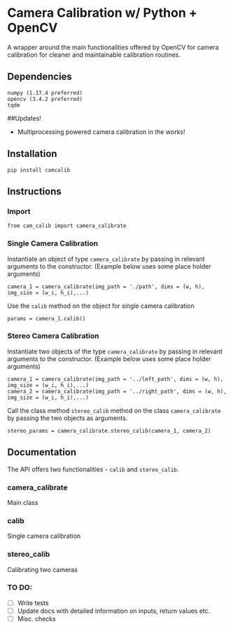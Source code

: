 # Camera Calibration w/ Python + OpenCV
A wrapper around the main functionalities offered by OpenCV for camera calibration for cleaner and maintainable calibration routines.

## Dependencies
```
numpy (1.17.4 preferred)
opencv (3.4.2 preferred)
tqdm
```
##Updates!
- Multiprocessing powered camera calibration in the works!
## Installation 
```
pip install camcalib
```
## Instructions
### Import 
```
from cam_calib import camera_calibrate
```
### Single Camera Calibration

Instantiate an object of type `camera_calibrate` by passing in relevant arguments to the constructor. (Example below uses some place holder arguments)

```
camera_1 = camera_calibrate(img_path = './path', dims = (w, h), img_size = (w_i, h_i),...)
```

Use the `calib` method on the object for single camera calibration

```
params = camera_1.calib()
```
### Stereo Camera Calibration
Instantiate two objects of the type `camera_calibrate` by passing in relevant arguments to the constructor. (Example below uses some place holder arguments)

```
camera_1 = camera_calibrate(img_path = '../left_path', dims = (w, h), img_size = (w_i, h_i),...)
camera_2 = camera_calibrate(img_path = '../right_path', dims = (w, h), img_size = (w_i, h_i),...)
```
Call the class method `stereo_calib` method on the class `camera_calibrate` by passing the two objects as arguments. 

```
stereo_params = camera_calibrate.stereo_calib(camera_1, camera_2) 
```

## Documentation

The API offers two functionalities - `calib`  and `stereo_calib`. 

### camera_calibrate

Main class

### calib

Single camera calibration

### stereo_calib

Calibrating two cameras


### TO DO:
- [ ] Write tests
- [ ] Update docs with detailed information on inputs, return values etc.
- [ ] Misc. checks
